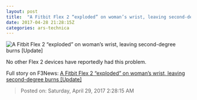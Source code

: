 ```yaml
---
layout: post
title:  "A Fitbit Flex 2 “exploded” on woman’s wrist, leaving second-degree burns [Update]"
date: 2017-04-28 21:28:15Z
categories: ars-technica
---
```


![A Fitbit Flex 2 “exploded” on woman’s wrist, leaving second-degree burns [Update]](https://cdn.arstechnica.net/wp-content/uploads/2016/08/fitbitcharge2flex2_4-760x380.jpg)

No other Flex 2 devices have reportedly had this problem.


Full story on F3News: [A Fitbit Flex 2 “exploded” on woman’s wrist, leaving second-degree burns [Update]](http://www.f3nws.com/n/WYkxCG)

> Posted on: Saturday, April 29, 2017 2:28:15 AM
